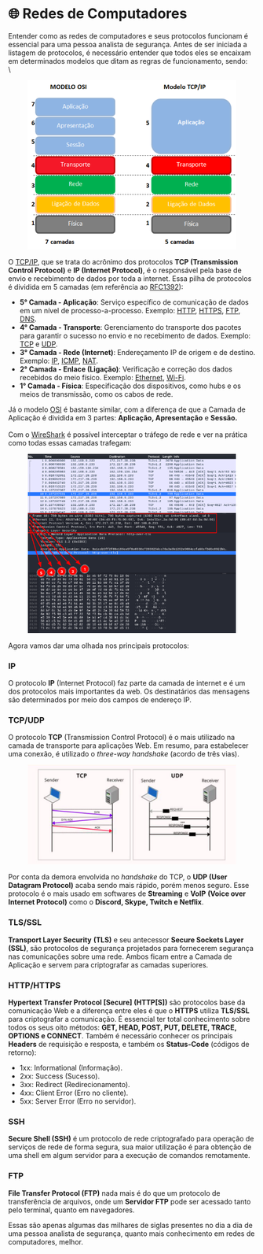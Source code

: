# 🌐 Redes de Computadores

Entender como as redes de computadores e seus protocolos funcionam é essencial para uma pessoa analista de segurança. Antes de ser iniciada a listagem de protocolos, é necessário entender que todos eles se encaixam em determinados modelos que ditam as regras de funcionamento, sendo:\
\


<figure><img src="../../.gitbook/assets/image.png" alt=""><figcaption></figcaption></figure>

O [TCP/IP](https://pt.wikipedia.org/wiki/TCP/IP), que se trata do acrônimo dos protocolos **TCP (Transmission Control Protocol)** e **IP (Internet Protocol)**, é o responsável pela base de envio e recebimento de dados por toda a internet. Essa pilha de protocolos é dividida em 5 camadas (em referência ao [RFC1392](https://www.rfc-editor.org/rfc/rfc1392)):

* **5° Camada - Aplicação**: Serviço específico de comunicação de dados em um nível de processo-a-processo. Exemplo: [HTTP](https://pt.wikipedia.org/wiki/HTTP), [HTTPS](https://pt.wikipedia.org/wiki/HTTPS), [FTP](https://pt.wikipedia.org/wiki/FTP), [DNS](https://pt.wikipedia.org/wiki/DNS).
* **4° Camada - Transporte**: Gerenciamento do transporte dos pacotes para garantir o sucesso no envio e no recebimento de dados. Exemplo: [TCP](https://pt.wikipedia.org/wiki/TCP) e [UDP](https://pt.wikipedia.org/wiki/Protocolo\_UDP).
* **3° Camada - Rede (Internet)**: Endereçamento IP de origem e de destino. Exemplo: [IP](https://pt.wikipedia.org/wiki/Protocolo\_de\_Internet), [ICMP](https://pt.wikipedia.org/wiki/Internet\_Control\_Message\_Protocol), [NAT](https://pt.wikipedia.org/wiki/Network\_address\_translation).
* **2° Camada - Enlace (Ligação)**: Verificação e correção dos dados recebidos do meio físico. Exemplo: [Ethernet](https://pt.wikipedia.org/wiki/Ethernet), [Wi-Fi](https://pt.wikipedia.org/wiki/Wi-Fi).
* **1° Camada - Física**: Especificação dos dispositivos, como hubs e os meios de transmissão, como os cabos de rede.

Já o modelo [OSI](https://www.alura.com.br/artigos/conhecendo-o-modelo-osi) é bastante similar, com a diferença de que a Camada de Aplicação é dividida em 3 partes: **Aplicação, Apresentação** e **Sessão.**\
\
Com o [WireShark](https://www.wireshark.org/) é possível interceptar o tráfego de rede e ver na prática como todas essas camadas trafegam:

<figure><img src="../../.gitbook/assets/image (1).png" alt=""><figcaption></figcaption></figure>

Agora vamos dar uma olhada nos principais protocolos:

### IP <a href="#ip" id="ip"></a>

O protocolo **IP** (Internet Protocol) faz parte da camada de internet e é um dos protocolos mais importantes da web. Os destinatários das mensagens são determinados por meio dos campos de endereço IP.

### TCP/UDP <a href="#tcpudp" id="tcpudp"></a>

O protocolo **TCP** (Transmission Control Protocol) é o mais utilizado na camada de transporte para aplicações Web. Em resumo, para estabelecer uma conexão, é utilizado o _three-way handshake_ (acordo de três vias).

<figure><img src="../../.gitbook/assets/image (2).png" alt=""><figcaption></figcaption></figure>

Por conta da demora envolvida no _handshake_ do TCP, o **UDP (User Datagram Protocol)** acaba sendo mais rápido, porém menos seguro. Esse protocolo é o mais usado em softwares de **Streaming** e **VoIP** **(Voice over Internet Protocol)** como o **Discord, Skype, Twitch e Netflix**.

### TLS/SSL <a href="#tlsssl" id="tlsssl"></a>

**Transport Layer Security** **(TLS)** e seu antecessor **Secure Sockets Layer** **(SSL)**, são protocolos de segurança projetados para fornecerem segurança nas comunicações sobre uma rede. Ambos ficam entre a Camada de Aplicação e servem para criptografar as camadas superiores.

### **HTTP/HTTPS** <a href="#httphttps" id="httphttps"></a>

**Hypertext Transfer Protocol \[Secure] (HTTP\[S])** são protocolos base da comunicação Web e a diferença entre eles é que o **HTTPS** utiliza **TLS/SSL** para criptografar a comunicação. É essencial ter total conhecimento sobre todos os seus oito métodos: **GET, HEAD, POST, PUT, DELETE, TRACE, OPTIONS e CONNECT**. Também é necessário conhecer os principais **Headers** de requisição e resposta, e também os **Status-Code** (códigos de retorno):

* 1xx: Informational (Informação).
* 2xx: Success (Sucesso).
* 3xx: Redirect (Redirecionamento).
* 4xx: Client Error (Erro no cliente).
* 5xx: Server Error (Erro no servidor).

### SSH <a href="#ssh" id="ssh"></a>

**Secure Shell (SSH)** é um protocolo de rede criptografado para operação de serviços de rede de forma segura, sua maior utilização é para obtenção de uma shell em algum servidor para a execução de comandos remotamente.

### FTP <a href="#ftp" id="ftp"></a>

**File Transfer Protocol (FTP)** nada mais é do que um protocolo de transferência de arquivos, onde um **Servidor FTP** pode ser acessado tanto pelo terminal, quanto em navegadores.



Essas são apenas algumas das milhares de siglas presentes no dia a dia de uma pessoa analista de segurança, quanto mais conhecimento em redes de computadores, melhor.
